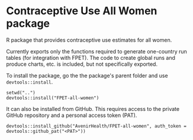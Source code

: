 # Contraceptive Use All Women package

R package that provides contraceptive use estimates for all women.

Currently exports only the functions required to generate one-country run tables (for integration with FPET). The code to create global runs and produce charts, etc. is included, but not specifically exported.

To install the package, go the the package's parent folder and use `devtools::install`.

```
setwd("..")
devtools::install("FPET-all-women")
```

It can also be installed from GitHub. This requires access to the private GitHub repository and a personal access token (PAT).

```
devtools::install_github("AvenirHealth/FPET-all-women", auth_token = devtools::github_pat("<PAT>"))
```
